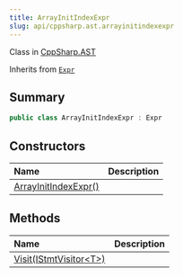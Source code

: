 ```yaml
---
title: ArrayInitIndexExpr
slug: api/cppsharp.ast.arrayinitindexexpr
---
```

Class in [CppSharp.AST](/api/cppsharp/ast)

Inherits from [`Expr`](/api/cppsharp/ast/expr)

## Summary



```csharp
public class ArrayInitIndexExpr : Expr
```

## Constructors

|Name|Description|
|:---|:---|
|[ArrayInitIndexExpr\(\)](/api/cppsharp/ast/arrayinitindexexpr//ctor)||

## Methods

|Name|Description|
|:---|:---|
|[Visit\(IStmtVisitor\<T\>\)](/api/cppsharp/ast/arrayinitindexexpr/visit)||

